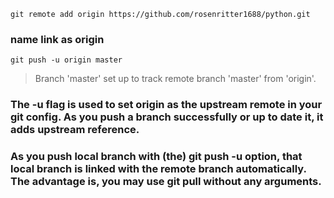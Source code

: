 ```git remote add origin https://github.com/rosenritter1688/python.git```
### name link as origin
```git push -u origin master```
> Branch 'master' set up to track remote branch 'master' from 'origin'.
### The -u flag is used to set origin as the upstream remote in your git config. As you push a branch successfully or up to date it, it adds upstream reference.

### As you push local branch with (the) git push -u option, that local branch is linked with the remote branch automatically. The advantage is, you may use git pull without any arguments.